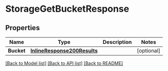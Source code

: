 # StorageGetBucketResponse

## Properties

Name | Type | Description | Notes
------------ | ------------- | ------------- | -------------
**Bucket** | [**InlineResponse200Results**](inline_response_200_results.md) |  | [optional] 

[[Back to Model list]](../README.md#documentation-for-models) [[Back to API list]](../README.md#documentation-for-api-endpoints) [[Back to README]](../README.md)


